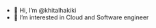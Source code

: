 - 👋 Hi, I’m @khitalhakiki
- 👀 I’m interested in Cloud and Software engineer

<!---
khitalhakiki/khitalhakiki is a ✨ special ✨ repository because its `README.md` (this file) appears on your GitHub profile.
You can click the Preview link to take a look at your changes.
--->

